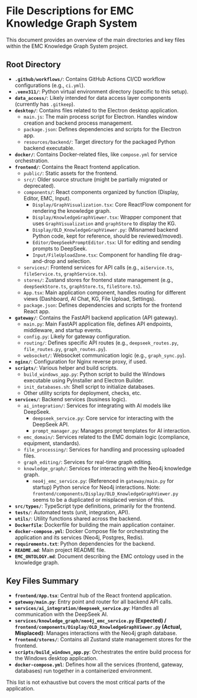 # File Descriptions for EMC Knowledge Graph System

This document provides an overview of the main directories and key files within the EMC Knowledge Graph System project.

## Root Directory

-   **`.github/workflows/`**: Contains GitHub Actions CI/CD workflow configurations (e.g., `ci.yml`).
-   **`.venv311/`**: Python virtual environment directory (specific to this setup).
-   **`data_access/`**: Likely intended for data access layer components (currently has `.gitkeep`).
-   **`desktop/`**: Contains files related to the Electron desktop application.
    -   `main.js`: The main process script for Electron. Handles window creation and backend process management.
    -   `package.json`: Defines dependencies and scripts for the Electron app.
    -   `resources/backend/`: Target directory for the packaged Python backend executable.
-   **`docker/`**: Contains Docker-related files, like `compose.yml` for service orchestration.
-   **`frontend/`**: Contains the React frontend application.
    -   `public/`: Static assets for the frontend.
    -   `src/`: Older source structure (might be partially migrated or deprecated).
    -   `components/`: React components organized by function (Display, Editor, EMC, Input).
        -   `Display/GraphVisualization.tsx`: Core ReactFlow component for rendering the knowledge graph.
        -   `Display/KnowledgeGraphViewer.tsx`: Wrapper component that uses `GraphVisualization` and `graphStore` to display the KG.
        -   `Display/OLD_KnowledgeGraphViewer.py`: (Misnamed backend Python code, kept for reference, should be reviewed/moved).
        -   `Editor/DeepSeekPromptEditor.tsx`: UI for editing and sending prompts to DeepSeek.
        -   `Input/FileUploadZone.tsx`: Component for handling file drag-and-drop and selection.
    -   `services/`: Frontend services for API calls (e.g., `aiService.ts`, `fileService.ts`, `graphService.ts`).
    -   `stores/`: Zustand stores for frontend state management (e.g., `deepSeekStore.ts`, `graphStore.ts`, `fileStore.ts`).
    -   `App.tsx`: Main application component, handles routing for different views (Dashboard, AI Chat, KG, File Upload, Settings).
    -   `package.json`: Defines dependencies and scripts for the frontend React app.
-   **`gateway/`**: Contains the FastAPI backend application (API gateway).
    -   `main.py`: Main FastAPI application file, defines API endpoints, middleware, and startup events.
    -   `config.py`: Likely for gateway configuration.
    -   `routing/`: Defines specific API routes (e.g., `deepseek_routes.py`, `file_routes.py`, `graph_routes.py`).
    -   `websocket/`: Websocket communication logic (e.g., `graph_sync.py`).
-   **`nginx/`**: Configuration for Nginx reverse proxy, if used.
-   **`scripts/`**: Various helper and build scripts.
    -   `build_windows_app.py`: Python script to build the Windows executable using PyInstaller and Electron Builder.
    -   `init_databases.sh`: Shell script to initialize databases.
    -   Other utility scripts for deployment, checks, etc.
-   **`services/`**: Backend services (business logic).
    -   `ai_integration/`: Services for integrating with AI models like DeepSeek.
        -   `deepseek_service.py`: Core service for interacting with the DeepSeek API.
        -   `prompt_manager.py`: Manages prompt templates for AI interaction.
    -   `emc_domain/`: Services related to the EMC domain logic (compliance, equipment, standards).
    -   `file_processing/`: Services for handling and processing uploaded files.
    -   `graph_editing/`: Services for real-time graph editing.
    -   `knowledge_graph/`: Services for interacting with the Neo4j knowledge graph.
        -   `neo4j_emc_service.py`: (Referenced in `gateway/main.py` for startup) Python service for Neo4j interactions. Note: `frontend/components/Display/OLD_KnowledgeGraphViewer.py` seems to be a duplicated or misplaced version of this.
-   **`src/types/`**: TypeScript type definitions, primarily for the frontend.
-   **`tests/`**: Automated tests (unit, integration, API).
-   **`utils/`**: Utility functions shared across the backend.
-   **`Dockerfile`**: Dockerfile for building the main application container.
-   **`docker-compose.yml`**: Docker Compose file for orchestrating the application and its services (Neo4j, Postgres, Redis).
-   **`requirements.txt`**: Python dependencies for the backend.
-   **`README.md`**: Main project README file.
-   **`EMC_ONTOLOGY.md`**: Document describing the EMC ontology used in the knowledge graph.

## Key Files Summary

-   **`frontend/App.tsx`**: Central hub of the React frontend application.
-   **`gateway/main.py`**: Entry point and router for all backend API calls.
-   **`services/ai_integration/deepseek_service.py`**: Handles all communication with the DeepSeek AI.
-   **`services/knowledge_graph/neo4j_emc_service.py` (Expected) / `frontend/components/Display/OLD_KnowledgeGraphViewer.py` (Actual, Misplaced)**: Manages interactions with the Neo4j graph database.
-   **`frontend/stores/`**: Contains all Zustand state management stores for the frontend.
-   **`scripts/build_windows_app.py`**: Orchestrates the entire build process for the Windows desktop application.
-   **`docker-compose.yml`**: Defines how all the services (frontend, gateway, databases) run together in a containerized environment.

This list is not exhaustive but covers the most critical parts of the application.
